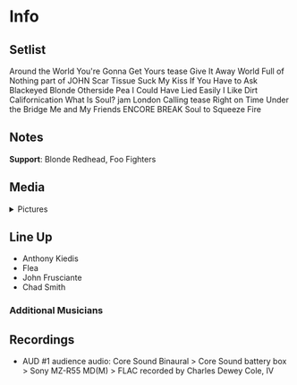 # Info

## Setlist

Around the World
You're Gonna Get Yours tease
Give It Away
World Full of Nothing part of JOHN
Scar Tissue
Suck My Kiss
If You Have to Ask
Blackeyed Blonde
Otherside
Pea
I Could Have Lied
Easily
I Like Dirt
Californication
What Is Soul? jam
London Calling tease
Right on Time
Under the Bridge
Me and My Friends
ENCORE BREAK
Soul to Squeeze
Fire

## Notes

**Support**: Blonde Redhead, Foo Fighters

## Media 

<details>
  <summary>Pictures</summary>
  <!--<img alt="Setlist" title="Setlist" src="_.jpg" height="200" />
  <img alt="Clipping" title="Clipping" src="_.jpg" height="200" />
  <img alt="Flyer" title="Flyer" src="_.jpg" height="200" />-->
</details>

## Line Up

* Anthony Kiedis
* Flea
* John Frusciante
* Chad Smith

### Additional Musicians

## Recordings

* AUD #1 audience audio: Core Sound Binaural > Core Sound battery box > Sony MZ-R55 MD(M) > FLAC recorded by Charles Dewey Cole, IV
